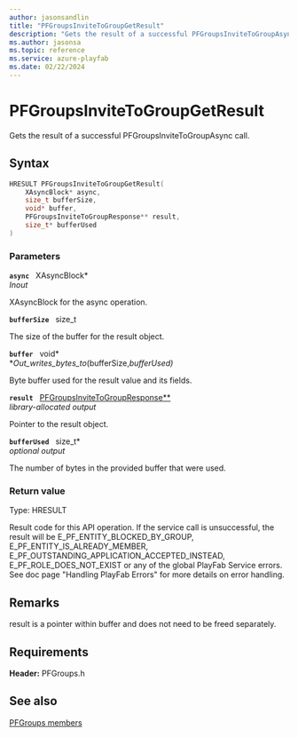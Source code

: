 ```yaml
---
author: jasonsandlin
title: "PFGroupsInviteToGroupGetResult"
description: "Gets the result of a successful PFGroupsInviteToGroupAsync call."
ms.author: jasonsa
ms.topic: reference
ms.service: azure-playfab
ms.date: 02/22/2024
---
```


# PFGroupsInviteToGroupGetResult  

Gets the result of a successful PFGroupsInviteToGroupAsync call.  

## Syntax  
  
```cpp
HRESULT PFGroupsInviteToGroupGetResult(  
    XAsyncBlock* async,  
    size_t bufferSize,  
    void* buffer,  
    PFGroupsInviteToGroupResponse** result,  
    size_t* bufferUsed  
)  
```  
  
### Parameters  
  
**`async`** &nbsp; XAsyncBlock*  
*_Inout_*  
  
XAsyncBlock for the async operation.  
  
**`bufferSize`** &nbsp; size_t  
  
The size of the buffer for the result object.  
  
**`buffer`** &nbsp; void*  
*_Out_writes_bytes_to_(bufferSize,*bufferUsed)*  
  
Byte buffer used for the result value and its fields.  
  
**`result`** &nbsp; [PFGroupsInviteToGroupResponse**](../../pfgroupstypes/structs/pfgroupsinvitetogroupresponse.md)  
*library-allocated output*  
  
Pointer to the result object.  
  
**`bufferUsed`** &nbsp; size_t*  
*optional output*  
  
The number of bytes in the provided buffer that were used.  
  
  
### Return value
Type: HRESULT
  
Result code for this API operation. If the service call is unsuccessful, the result will be E_PF_ENTITY_BLOCKED_BY_GROUP, E_PF_ENTITY_IS_ALREADY_MEMBER, E_PF_OUTSTANDING_APPLICATION_ACCEPTED_INSTEAD, E_PF_ROLE_DOES_NOT_EXIST or any of the global PlayFab Service errors. See doc page "Handling PlayFab Errors" for more details on error handling.
  
## Remarks  
  
result is a pointer within buffer and does not need to be freed separately.
  
## Requirements  
  
**Header:** PFGroups.h
  
## See also  
[PFGroups members](../pfgroups_members.md)  

  
  
